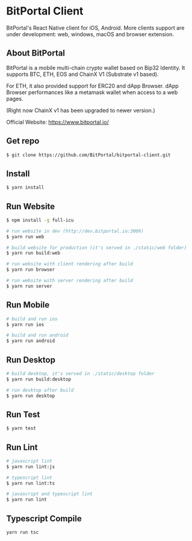 # BitPortal Client

BitPortal's React Native client for iOS, Android. More clients support are under development: web, windows, macOS and browser extension.

## About BitPortal

BitPortal is a mobile multi-chain crypto wallet based on Bip32 Identity. It supports BTC, ETH, EOS and ChainX V1 (Substrate v1 based).

For ETH, it also provided support for ERC20 and dApp Browser. dApp Browser performances like a metamask wallet when access to a web pages.

(Right now ChainX v1 has been upgraded to newer version.)

Official Website: https://www.bitportal.io/

## Get repo
```sh
$ git clone https://github.com/BitPortal/bitportal-client.git
```

## Install
```sh
$ yarn install
```

## Run Website
```sh
$ npm install -g full-icu

# run website in dev (http://dev.bitportal.io:3009)
$ yarn run web

# build website for production (it's served in ./static/web folder)
$ yarn run build:web

# run website with client rendering after build
$ yarn run browser

# run website with server rendering after build
$ yarn run server

```

## Run Mobile
```sh
# build and run ios
$ yarn run ios

# build and run android
$ yarn run android
```

## Run Desktop
```sh
# build desktop, it's served in ./static/desktop folder
$ yarn run build:desktop

# run desktop after build
$ yarn run desktop
```

## Run Test
```sh
$ yarn test
```

## Run Lint
```sh
# javascript lint
$ yarn run lint:js

# typescript lint
$ yarn run lint:ts

# javascript and typescript lint
$ yarn run lint
```

## Typescript Compile
```sh
yarn run tsc
```

